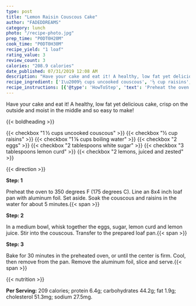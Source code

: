 ```yaml
---
type: post
title: "Lemon Raisin Couscous Cake"
author: "FADEDDREAMS"
category: lunch
photo: "/recipe-photo.jpg"
prep_time: "P0DT0H20M"
cook_time: "P0DT0H30M"
recipe_yield: "1 loaf"
rating_value: 3
review_count: 3
calories: "208.9 calories"
date_published: 07/31/2019 12:08 AM
description: "Have your cake and eat it! A healthy, low fat yet delicious cake, crisp on the outside and moist in the middle and so easy to make!"
recipe_ingredient: ['1\u2009½ cups uncooked couscous', '½ cup raisins', '1\u2009⅛ cups boiling water', '2 eggs', '2 tablespoons white sugar', '3 tablespoons lemon curd', '2 lemons, juiced and zested']
recipe_instructions: [{'@type': 'HowToStep', 'text': 'Preheat the oven to 350 degrees F (175 degrees C). Line an 8x4 inch loaf pan with aluminum foil. Set aside. Soak the couscous and raisins in the water for about 5 minutes.\n'}, {'@type': 'HowToStep', 'text': 'In a medium bowl, whisk together the eggs, sugar, lemon curd and lemon juice. Stir into the couscous. Transfer to the prepared loaf pan.\n'}, {'@type': 'HowToStep', 'text': 'Bake for 30 minutes in the preheated oven, or until the center is firm. Cool, then remove from the pan. Remove the aluminum foil, slice and serve.\n'}]
---
```


Have your cake and eat it! A healthy, low fat yet delicious cake, crisp on the outside and moist in the middle and so easy to make! 

{{< boldheading >}}

{{< checkbox "1 ½ cups uncooked couscous" >}}
{{< checkbox "½ cup raisins" >}}
{{< checkbox "1 ⅛ cups boiling water" >}}
{{< checkbox "2  eggs" >}}
{{< checkbox "2 tablespoons white sugar" >}}
{{< checkbox "3 tablespoons lemon curd" >}}
{{< checkbox "2  lemons, juiced and zested" >}}


{{< direction >}}

**Step: 1**

Preheat the oven to 350 degrees F (175 degrees C). Line an 8x4 inch loaf pan with aluminum foil. Set aside. Soak the couscous and raisins in the water for about 5 minutes.{{< span >}}

**Step: 2**

In a medium bowl, whisk together the eggs, sugar, lemon curd and lemon juice. Stir into the couscous. Transfer to the prepared loaf pan.{{< span >}}

**Step: 3**

Bake for 30 minutes in the preheated oven, or until the center is firm. Cool, then remove from the pan. Remove the aluminum foil, slice and serve.{{< span >}}

{{< nutrition >}}

**Per Serving:** 209 calories; protein 6.4g; carbohydrates 44.2g; fat 1.9g; cholesterol 51.3mg; sodium 27.5mg.